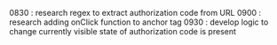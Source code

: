 0830 : research regex to extract authorization code from URL
0900 : research adding onClick function to anchor tag
0930 : develop logic to change currently visible state of authorization     code is present